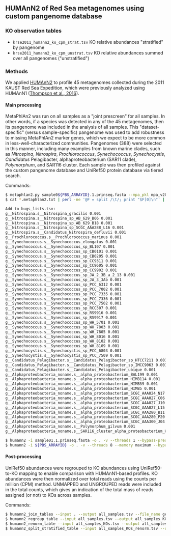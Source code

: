 ## HUMAnN2 of Red Sea metagenomes using custom pangenome database

### KO observation tables

* `krse2011_humann2_ko_cpm_strat.tsv` KO relative abundances "stratified" by pangenome
* `krse2011_humann2_ko_cpm_unstrat.tsv` KO relative abundances summed over all pangenomes ("unstratified")

### Methods

We applied [HUMAnN2](https://bitbucket.org/biobakery/humann2) to profile 45 metagenomes collected during the 2011 KAUST Red Sea Expedition, which were previously analyzed using HUMAnN1 ([Thompson et al., 2016](http://dx.doi.org/10.1038/ismej.2016.99)). 

#### Main processing

MetaPhlAn2 was run on all samples as a "joint prescreen" for all samples. In other words, if a species was detected in any of the 45 metagenomes, then its pangenome was included in the analysis of all samples. This "dataset-specific" (versus sample-specific) pangenome was used to add robustness to missing MetaPhlAn2 marker genes, which we expect to be more common in less-well-characterized communities. Pangenomes (388) were selected in this manner, including many examples from known marine clades, such as *Nitrospina*, *Nitrospira*, *Prochlorococcus*, *Synechococcus*, *Synechocystis*, *Candidatus* Pelagibacter, alphaproteobacterium (SAR11 clade), *Polymorphum*, and SAR116 cluster. Each sample was then profiled against the custom pangenome database and UniRef50 protein database via tiered search. 

Commands:

```bash
$ metaphlan2.py sample0${PBS_ARRAYID}.1.prinseq.fasta --mpa_pkl mpa_v20_m200.pkl --bowtie2db mpa_v20_m200 --bowtie2out sample0${PBS_ARRAYID}.bowtie2.bz2 --nproc 8 --input_type fasta > sample0${PBS_ARRAYID}.metaphlan2.txt
$ cat *.metaphlan2.txt | perl -ne '@F = split /\t/; print "$F[0]\n"' | sort | uniq > bugs_list.tsv

Add to bugs_lists.tsv:
g__Nitrospina.s__Nitrospina_gracilis 0.001
g__Nitrospina.s__Nitrospina_sp_AB_629_B06 0.001
g__Nitrospina.s__Nitrospina_sp_AB_629_B18 0.001
g__Nitrospina.s__Nitrospina_sp_SCGC_AAA288_L16 0.001
g__Nitrospira.s__Candidatus_Nitrospira_defluvii 0.001
g__Prochlorococcus.s__Prochlorococcus_marinus 0.001
g__Synechococcus.s__Synechococcus_elongatus 0.001
g__Synechococcus.s__Synechococcus_sp_BL107 0.001
g__Synechococcus.s__Synechococcus_sp_CB0101 0.001
g__Synechococcus.s__Synechococcus_sp_CB0205 0.001
g__Synechococcus.s__Synechococcus_sp_CC9311 0.001
g__Synechococcus.s__Synechococcus_sp_CC9605 0.001
g__Synechococcus.s__Synechococcus_sp_CC9902 0.001
g__Synechococcus.s__Synechococcus_sp_JA_2_3B_a_2_13 0.001
g__Synechococcus.s__Synechococcus_sp_JA_3_3Ab 0.001
g__Synechococcus.s__Synechococcus_sp_PCC_6312 0.001
g__Synechococcus.s__Synechococcus_sp_PCC_7002 0.001
g__Synechococcus.s__Synechococcus_sp_PCC_7335 0.001
g__Synechococcus.s__Synechococcus_sp_PCC_7336 0.001
g__Synechococcus.s__Synechococcus_sp_PCC_7502 0.001
g__Synechococcus.s__Synechococcus_sp_RCC307 0.001
g__Synechococcus.s__Synechococcus_sp_RS9916 0.001
g__Synechococcus.s__Synechococcus_sp_RS9917 0.001
g__Synechococcus.s__Synechococcus_sp_WH_5701 0.001
g__Synechococcus.s__Synechococcus_sp_WH_7803 0.001
g__Synechococcus.s__Synechococcus_sp_WH_7805 0.001
g__Synechococcus.s__Synechococcus_sp_WH_8016 0.001
g__Synechococcus.s__Synechococcus_sp_WH_8102 0.001
g__Synechococcus.s__Synechococcus_sp_WH_8109 0.001
g__Synechocystis.s__Synechocystis_sp_PCC_6803 0.001
g__Synechocystis.s__Synechocystis_sp_PCC_7509 0.001
g__Candidatus_Pelagibacter.s__Candidatus_Pelagibacter_sp_HTCC7211 0.001
g__Candidatus_Pelagibacter.s__Candidatus_Pelagibacter_sp_IMCC9063 0.001
g__Candidatus_Pelagibacter.s__Candidatus_Pelagibacter_ubique 0.001
g__Alphaproteobacteria_noname.s__alpha_proteobacterium_BAL199 0.001
g__Alphaproteobacteria_noname.s__alpha_proteobacterium_HIMB114 0.001
g__Alphaproteobacteria_noname.s__alpha_proteobacterium_HIMB59 0.001
g__Alphaproteobacteria_noname.s__alpha_proteobacterium_HIMB5 0.001
g__Alphaproteobacteria_noname.s__alpha_proteobacterium_SCGC_AAA024_N17 0.001
g__Alphaproteobacteria_noname.s__alpha_proteobacterium_SCGC_AAA027_C06 0.001
g__Alphaproteobacteria_noname.s__alpha_proteobacterium_SCGC_AAA027_J10 0.001
g__Alphaproteobacteria_noname.s__alpha_proteobacterium_SCGC_AAA027_L15 0.001
g__Alphaproteobacteria_noname.s__alpha_proteobacterium_SCGC_AAA280_B11 0.001
g__Alphaproteobacteria_noname.s__alpha_proteobacterium_SCGC_AAA280_P20 0.001
g__Alphaproteobacteria_noname.s__alpha_proteobacterium_SCGC_AAA300_J04 0.001
g__Alphaproteobacteria_noname.s__Polymorphum_gilvum 0.001
g__Alphaproteobacteria_noname.s__SAR116_cluster_alpha_proteobacterium_HIMB100 0.001

$ humann2 -i sample01.1.prinseq.fasta -o . -v --threads 1 --bypass-prescreen --taxonomic-profile bugs_list.tsv --bypass-translated-search
$ humann2 -i ${PBS_ARRAYID} -o . -v --threads 8 --memory maximum --bypass-prescreen --bypass-nucleotide-index --nucleotide-database sample01.1.prinseq_bowtie2_index --protein-database uniref
```

#### Post-processing

UniRef50 abundances were regrouped to KO abundances using UniRef50-to-KO mapping to enable comparison with HUMAnN1-based profiles. KO abundances were then normalized over total reads using the counts per million (CPM) method. UNMAPPED and UNGROUPED reads were included in the total counts, which gives an indication of the total mass of reads assigned (or not) to KOs across samples.

Commands:

```bash
$ humann2_join_tables --input . --output all_samples.tsv --file_name genefamilies.tsv --verbose
$ humann2_regroup_table --input all_samples.tsv --output all_samples_KOs.tsv --group uniref50_ko
$ humann2_renorm_table --input all_samples_KOs.tsv --output all_samples_KOs_renorm.tsv --units cpm
$ humann2_split_stratified_table --input all_samples_KOs_renorm.tsv --output split_stratified_output
```

<!--
Original Feature Count: 750230; Grouped 1+ times: 144556 (19.3%); Grouped 2+ times: 498 (0.1%)
-->


